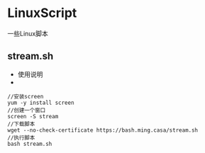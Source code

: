 # LinuxScript
一些Linux脚本
## stream.sh
- 使用说明
- 
```
//安装screen
yum -y install screen
//创建一个窗口
screen -S stream
//下载脚本
wget --no-check-certificate https://bash.ming.casa/stream.sh
//执行脚本
bash stream.sh
```
